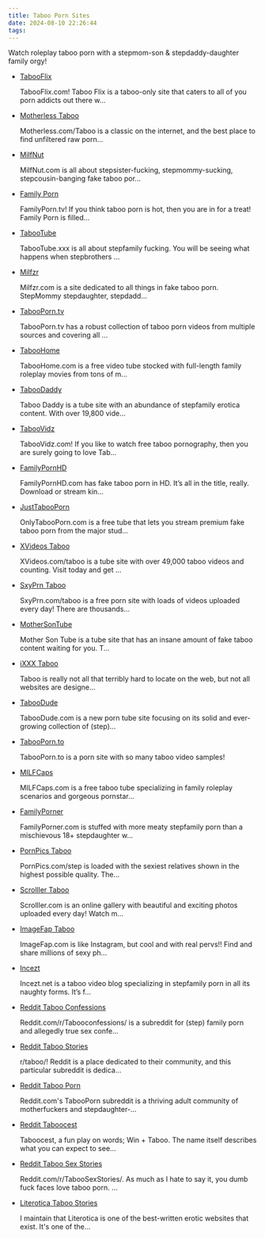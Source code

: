 ```yaml
---
title: Taboo Porn Sites
date: 2024-08-10 22:26:44
tags:
---
```


Watch roleplay taboo porn with a stepmom-son & stepdaddy-daughter family orgy!

<ul><li data-site-id="2646"><a class="link-analytics link-icon-base icon icon160" href="https://pdude.link/tabooflix" target="_blank" rel="nofollow noopener" data-category="Taboo Porn Sites" data-category-link="https://pdude.link/tabooflix" data-visit-site-id="2646">TabooFlix</a><a class="review" href="https://theporndude.com/2646/incestflix" target="_blank" rel="noopener" aria-label="Review button" data-visit-site-id="2646"></a><p class="desc">TabooFlix.com! Taboo Flix is a taboo-only site that caters to all of you porn addicts out there w...</p><span class="is-fake-icon icon_is_fake"></span></li><li data-site-id="2643"><a class="link-analytics link-icon-base icon icon157" href="https://motherless.com/search?term=incest&amp;range=0&amp;sort=date" target="_blank" rel="nofollow noopener" data-category="Taboo Porn Sites" data-category-link="https://motherless.com/search?term=incest&amp;range=0&amp;sort=date" data-visit-site-id="2643">Motherless Taboo</a><a class="review" href="https://theporndude.com/2643/motherlesstaboo" target="_blank" rel="noopener" aria-label="Review button" data-visit-site-id="2643"></a><p class="desc">Motherless.com/Taboo is a classic on the internet, and the best place to find unfiltered raw porn...</p><span class="is-fake-icon icon_is_fake"></span></li><li data-site-id="6187"><a class="link-analytics link-icon-base ctm-icon ctm-icon6187" href="https://milfnut.com/" target="_blank" rel="nofollow noopener" data-category="Taboo Porn Sites" data-category-link="https://milfnut.com/" data-visit-site-id="6187">MilfNut</a><a class="review" href="https://theporndude.com/6187/milfnut" target="_blank" rel="noopener" aria-label="Review button" data-visit-site-id="6187"></a><p class="desc">MilfNut.com is all about stepsister-fucking, stepmommy-sucking, stepcousin-banging fake taboo por...</p><span class="is-fake-icon icon_is_fake"></span></li><li data-site-id="2804"><a class="link-analytics link-icon-base ctm-icon ctm-icon2804" href="https://familyporn.tv/" target="_blank" rel="nofollow noopener" data-category="Taboo Porn Sites" data-category-link="https://familyporn.tv/" data-visit-site-id="2804">Family Porn</a><a class="review" href="https://theporndude.com/2804/familyporn" target="_blank" rel="noopener" aria-label="Review button" data-visit-site-id="2804"></a><p class="desc">FamilyPorn.tv! If you think taboo porn is hot, then you are in for a treat! Family Porn is filled...</p><span class="is-fake-icon icon_is_fake"></span></li><li data-site-id="3400"><a class="link-analytics link-icon-base ctm-icon ctm-icon3400" href="https://tabootube.xxx/" target="_blank" rel="nofollow noopener" data-category="Taboo Porn Sites" data-category-link="https://tabootube.xxx/" data-visit-site-id="3400">TabooTube</a><a class="review" href="https://theporndude.com/3400/inzesttube" target="_blank" rel="noopener" aria-label="Review button" data-visit-site-id="3400"></a><p class="desc">TabooTube.xxx is all about stepfamily fucking. You will be seeing what happens when stepbrothers ...</p><span class="is-fake-icon icon_is_fake"></span></li><li data-site-id="2648"><a class="link-analytics link-icon-base icon icon159" href="https://theporndude.com/2648/milfzr" target="_blank" rel="noopener" data-visit-site-id="2648">Milfzr</a><a class="review_force" href="https://theporndude.com/2648/milfzr" target="_blank" rel="noopener" aria-label="Review button" data-visit-site-id="2648"></a><p class="desc">Milfzr.com is a site dedicated to all things in fake taboo porn. StepMommy stepdaughter, stepdadd...</p><span class="is-fake-icon icon_is_fake"></span></li><li data-site-id="4652"><a class="link-analytics link-icon-base en-ctm-icon en-ctm-icon4652" href="https://theporndude.com/4652/tabooporntv" target="_blank" rel="noopener" data-visit-site-id="4652">TabooPorn.tv</a><a class="review_force" href="https://theporndude.com/4652/tabooporntv" target="_blank" rel="noopener" aria-label="Review button" data-visit-site-id="4652"></a><p class="desc">TabooPorn.tv has a robust collection of taboo porn videos from multiple sources and covering all ...</p><span class="is-fake-icon icon_is_fake"></span></li><li data-site-id="10726"><a class="link-analytics link-icon-base en-ctm-icon en-ctm-icon10726" href="https://theporndude.com/10726/taboohome" target="_blank" rel="noopener" data-visit-site-id="10726">TabooHome</a><a class="review_force" href="https://theporndude.com/10726/taboohome" target="_blank" rel="noopener" aria-label="Review button" data-visit-site-id="10726"></a><p class="desc">TabooHome.com is a free video tube stocked with full-length family roleplay movies from tons of m...</p><span class="is-fake-icon icon_is_fake"></span></li><li data-site-id="10727"><a class="link-analytics link-icon-base en-ctm-icon en-ctm-icon10727" href="https://theporndude.com/10727/taboodaddy" target="_blank" rel="noopener" data-visit-site-id="10727">TabooDaddy</a><a class="review_force" href="https://theporndude.com/10727/taboodaddy" target="_blank" rel="noopener" aria-label="Review button" data-visit-site-id="10727"></a><p class="desc">Taboo Daddy is a tube site with an abundance of stepfamily erotica content. With over 19,800 vide...</p><span class="is-fake-icon icon_is_fake"></span></li><li data-site-id="2746"><a class="link-analytics link-icon-base icon icon175" href="https://theporndude.com/2746/incestvidz" target="_blank" rel="noopener" data-visit-site-id="2746">TabooVidz</a><a class="review_force" href="https://theporndude.com/2746/incestvidz" target="_blank" rel="noopener" aria-label="Review button" data-visit-site-id="2746"></a><p class="desc">TabooVidz.com! If you like to watch free taboo pornography, then you are surely going to love Tab...</p><span class="is-fake-icon icon_is_fake"></span></li><li data-site-id="3981"><a class="link-analytics link-icon-base ctm-icon ctm-icon3981" href="https://theporndude.com/3981/familypornhd" target="_blank" rel="noopener" data-visit-site-id="3981">FamilyPornHD</a><a class="review_force" href="https://theporndude.com/3981/familypornhd" target="_blank" rel="noopener" aria-label="Review button" data-visit-site-id="3981"></a><p class="desc">FamilyPornHD.com has fake taboo porn in HD. It’s all in the title, really. Download or stream kin...</p><span class="is-fake-icon icon_is_fake"></span></li><li data-site-id="5072"><a class="link-analytics link-icon-base en-ctm-icon en-ctm-icon5072" href="https://theporndude.com/5072/onlyincestporn" target="_blank" rel="noopener" data-visit-site-id="5072">JustTabooPorn</a><a class="review_force" href="https://theporndude.com/5072/onlyincestporn" target="_blank" rel="noopener" aria-label="Review button" data-visit-site-id="5072"></a><p class="desc">OnlyTabooPorn.com is a free tube that lets you stream premium fake taboo porn from the major stud...</p><span class="is-fake-icon icon_is_fake"></span></li><li data-site-id="8362"><a class="link-analytics link-icon-base icon icon437" href="https://theporndude.com/8362/xvideostaboo" target="_blank" rel="noopener" data-visit-site-id="8362">XVideos Taboo</a><a class="review_force" href="https://theporndude.com/8362/xvideostaboo" target="_blank" rel="noopener" aria-label="Review button" data-visit-site-id="8362"></a><p class="desc">XVideos.com/taboo is a tube site with over 49,000 taboo videos and counting. Visit today and get ...</p><span class="is-fake-icon icon_is_fake"></span></li><li data-site-id="8363"><a class="link-analytics link-icon-base icon icon439" href="https://theporndude.com/8363/sxyprntaboo" target="_blank" rel="noopener" data-visit-site-id="8363">SxyPrn Taboo</a><a class="review_force" href="https://theporndude.com/8363/sxyprntaboo" target="_blank" rel="noopener" aria-label="Review button" data-visit-site-id="8363"></a><p class="desc">SxyPrn.com/taboo is a free porn site with loads of videos uploaded every day! There are thousands...</p><span class="is-fake-icon icon_is_fake"></span></li><li data-site-id="7666"><a class="link-analytics link-icon-base en-ctm-icon en-ctm-icon7666" href="https://theporndude.com/7666/mothersontube" target="_blank" rel="noopener" data-visit-site-id="7666">MotherSonTube</a><a class="review_force" href="https://theporndude.com/7666/mothersontube" target="_blank" rel="noopener" aria-label="Review button" data-visit-site-id="7666"></a><p class="desc">Mother Son Tube is a tube site that has an insane amount of fake taboo content waiting for you. T...</p><span class="is-fake-icon icon_is_fake"></span></li><li data-site-id="8365"><a class="link-analytics link-icon-base icon icon452" href="https://theporndude.com/8365/ixxxtaboo" target="_blank" rel="noopener" data-visit-site-id="8365">iXXX Taboo</a><a class="review_force" href="https://theporndude.com/8365/ixxxtaboo" target="_blank" rel="noopener" aria-label="Review button" data-visit-site-id="8365"></a><p class="desc">Taboo is really not all that terribly hard to locate on the web, but not all websites are designe...</p><span class="is-fake-icon icon_is_fake"></span></li><li data-site-id="12655"><a class="link-analytics link-icon-base ctm-icon ctm-icon12655" href="https://theporndude.com/12655/taboodude" target="_blank" rel="noopener" data-visit-site-id="12655">TabooDude</a><a class="review_force" href="https://theporndude.com/12655/taboodude" target="_blank" rel="noopener" aria-label="Review button" data-visit-site-id="12655"></a><p class="desc">TabooDude.com is a new porn tube site focusing on its solid and ever-growing collection of (step)...</p><span class="is-fake-icon icon_is_fake"></span></li><li data-site-id="13163"><a class="link-analytics link-icon-base ctm-icon ctm-icon13163" href="https://theporndude.com/13163/taboopornto" target="_blank" rel="noopener" data-visit-site-id="13163">TabooPorn.to</a><a class="review_force" href="https://theporndude.com/13163/taboopornto" target="_blank" rel="noopener" aria-label="Review button" data-visit-site-id="13163"></a><p class="desc">TabooPorn.to is a porn site with so many taboo video samples!</p><span class="is-fake-icon icon_is_fake"></span></li><li data-site-id="15567"><a class="link-analytics link-icon-base ctm-icon ctm-icon15567" href="https://theporndude.com/15567/milfcaps" target="_blank" rel="noopener" data-visit-site-id="15567">MILFCaps</a><a class="review_force" href="https://theporndude.com/15567/milfcaps" target="_blank" rel="noopener" aria-label="Review button" data-visit-site-id="15567"></a><p class="desc">MILFCaps.com is a free taboo tube specializing in family roleplay scenarios and gorgeous pornstar...</p><span class="is-fake-icon icon_is_fake"></span></li><li data-site-id="15592"><a class="link-analytics link-icon-base ctm-icon ctm-icon15592" href="https://theporndude.com/15592/familyporner" target="_blank" rel="noopener" data-visit-site-id="15592">FamilyPorner</a><a class="review_force" href="https://theporndude.com/15592/familyporner" target="_blank" rel="noopener" aria-label="Review button" data-visit-site-id="15592"></a><p class="desc">FamilyPorner.com is stuffed with more meaty stepfamily porn than a mischievous 18+ stepdaughter w...</p><span class="is-fake-icon icon_is_fake"></span></li><li data-site-id="8366"><a class="link-analytics link-icon-base icon icon450" href="https://theporndude.com/8366/pornpicstaboo" target="_blank" rel="noopener" data-visit-site-id="8366">PornPics Taboo</a><a class="review_force" href="https://theporndude.com/8366/pornpicstaboo" target="_blank" rel="noopener" aria-label="Review button" data-visit-site-id="8366"></a><p class="desc">PornPics.com/step is loaded with the sexiest relatives shown in the highest possible quality. The...</p><span class="is-fake-icon icon_is_fake"></span></li><li data-site-id="8371"><a class="link-analytics link-icon-base icon icon520" href="https://theporndude.com/8371/scrolllerincest" target="_blank" rel="noopener" data-visit-site-id="8371">Scrolller Taboo</a><a class="review_force" href="https://theporndude.com/8371/scrolllerincest" target="_blank" rel="noopener" aria-label="Review button" data-visit-site-id="8371"></a><p class="desc">Scrolller.com is an online gallery with beautiful and exciting photos uploaded every day! Watch m...</p><span class="is-fake-icon icon_is_fake"></span></li><li data-site-id="8370"><a class="link-analytics link-icon-base icon icon453" href="https://theporndude.com/8370/imagefapincest" target="_blank" rel="noopener" data-visit-site-id="8370">ImageFap Taboo</a><a class="review_force" href="https://theporndude.com/8370/imagefapincest" target="_blank" rel="noopener" aria-label="Review button" data-visit-site-id="8370"></a><p class="desc">ImageFap.com is like Instagram, but cool and with real pervs!! Find and share millions of sexy ph...</p><span class="is-fake-icon icon_is_fake"></span></li><li data-site-id="1930"><a class="link-analytics link-icon-base ctm-icon ctm-icon1930" href="https://theporndude.com/1930/incezt" target="_blank" rel="noopener" data-visit-site-id="1930">Incezt</a><a class="review_force" href="https://theporndude.com/1930/incezt" target="_blank" rel="noopener" aria-label="Review button" data-visit-site-id="1930"></a><p class="desc">Incezt.net is a taboo video blog specializing in stepfamily porn in all its naughty forms. It’s f...</p><span class="is-fake-icon icon_is_fake"></span></li><li data-site-id="11658"><a class="link-analytics link-icon-base icon icon1" href="https://theporndude.com/11658/incestconfessions" target="_blank" rel="noopener" data-visit-site-id="11658">Reddit Taboo Confessions</a><a class="review_force" href="https://theporndude.com/11658/incestconfessions" target="_blank" rel="noopener" aria-label="Review button" data-visit-site-id="11658"></a><p class="desc">Reddit.com/r/Tabooconfessions/ is a subreddit for (step) family porn and allegedly true sex confe...</p><span class="is-fake-icon icon_is_fake"></span></li><li data-site-id="66"><a class="link-analytics link-icon-base icon icon1" href="https://theporndude.com/66/incest" target="_blank" rel="noopener" data-visit-site-id="66">Reddit Taboo Stories</a><a class="review_force" href="https://theporndude.com/66/incest" target="_blank" rel="noopener" aria-label="Review button" data-visit-site-id="66"></a><p class="desc">r/taboo/! Reddit is a place dedicated to their community, and this particular subreddit is dedica...</p><span class="is-fake-icon icon_is_fake"></span></li><li data-site-id="4439"><a class="link-analytics link-icon-base icon icon1" href="https://theporndude.com/4439/incestporn" target="_blank" rel="noopener" data-visit-site-id="4439">Reddit Taboo Porn</a><a class="review_force" href="https://theporndude.com/4439/incestporn" target="_blank" rel="noopener" aria-label="Review button" data-visit-site-id="4439"></a><p class="desc">Reddit.com's TabooPorn subreddit is a thriving adult community of motherfuckers and stepdaughter-...</p><span class="is-fake-icon icon_is_fake"></span></li><li data-site-id="5277"><a class="link-analytics link-icon-base icon icon1" href="https://theporndude.com/5277/wincest" target="_blank" rel="noopener" data-visit-site-id="5277">Reddit Taboocest</a><a class="review_force" href="https://theporndude.com/5277/wincest" target="_blank" rel="noopener" aria-label="Review button" data-visit-site-id="5277"></a><p class="desc">Taboocest, a fun play on words; Win + Taboo. The name itself describes what you can expect to see...</p><span class="is-fake-icon icon_is_fake"></span></li><li data-site-id="11583"><a class="link-analytics link-icon-base icon icon1" href="https://theporndude.com/11583/incestsexstories" target="_blank" rel="noopener" data-visit-site-id="11583">Reddit Taboo Sex Stories</a><a class="review_force" href="https://theporndude.com/11583/incestsexstories" target="_blank" rel="noopener" aria-label="Review button" data-visit-site-id="11583"></a><p class="desc">Reddit.com/r/TabooSexStories/. As much as I hate to say it, you dumb fuck faces love taboo porn. ...</p><span class="is-fake-icon icon_is_fake"></span></li><li data-site-id="8373"><a class="link-analytics link-icon-base icon icon543" href="https://theporndude.com/8373/literoticainceststories" target="_blank" rel="noopener" data-visit-site-id="8373">Literotica Taboo Stories</a><a class="review_force" href="https://theporndude.com/8373/literoticainceststories" target="_blank" rel="noopener" aria-label="Review button" data-visit-site-id="8373"></a><p class="desc">I maintain that Literotica is one of the best-written erotic websites that exist. It's one of the...</p><span class="is-fake-icon icon_is_fake"></span></li></ul>